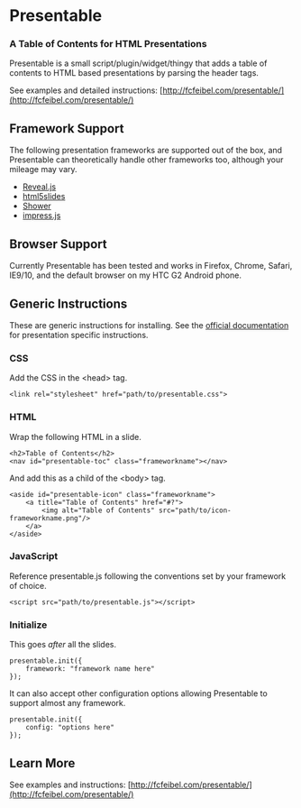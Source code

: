 # Presentable 
### A Table of Contents for HTML Presentations

Presentable is a small script/plugin/widget/thingy that adds a table of contents to HTML based presentations by parsing the header tags.  

See examples and detailed instructions: [http://fcfeibel.com/presentable/](http://fcfeibel.com/presentable/)

## Framework Support

The following presentation frameworks are supported out of the box, and Presentable can theoretically handle other frameworks too, although your mileage may vary.


* [Reveal.js](https://github.com/hakimel/reveal.js)
* [html5slides](http://code.google.com/p/html5slides/)
* [Shower](https://github.com/pepelsbey/shower)
* [impress.js](https://github.com/bartaz/impress.js/)

## Browser Support
Currently Presentable has been tested and works in Firefox, Chrome, Safari, IE9/10, and the default browser on my HTC G2 Android phone.

## Generic Instructions
These are generic instructions for installing.  See the [official documentation](http://fcfeibel.com/presentable/) for presentation specific instructions.

### CSS
Add the CSS in the &lt;head&gt; tag.

    <link rel="stylesheet" href="path/to/presentable.css">

### HTML
Wrap the following HTML in a slide.

    <h2>Table of Contents</h2>
    <nav id="presentable-toc" class="frameworkname"></nav>

And add this as a child of the &lt;body&gt; tag.

    <aside id="presentable-icon" class="frameworkname">
        <a title="Table of Contents" href="#?">
            <img alt="Table of Contents" src="path/to/icon-frameworkname.png"/>
        </a>
    </aside>

### JavaScript
Reference presentable.js following the conventions set by your framework of choice.

    <script src="path/to/presentable.js"></script>

### Initialize
This goes <em>after</em> all the slides.

    presentable.init({
        framework: "framework name here"
    });

It can also accept other configuration options allowing Presentable to support almost any framework.

    presentable.init({
        config: "options here"
    });

## Learn More
See examples and instructions: [http://fcfeibel.com/presentable/](http://fcfeibel.com/presentable/)

